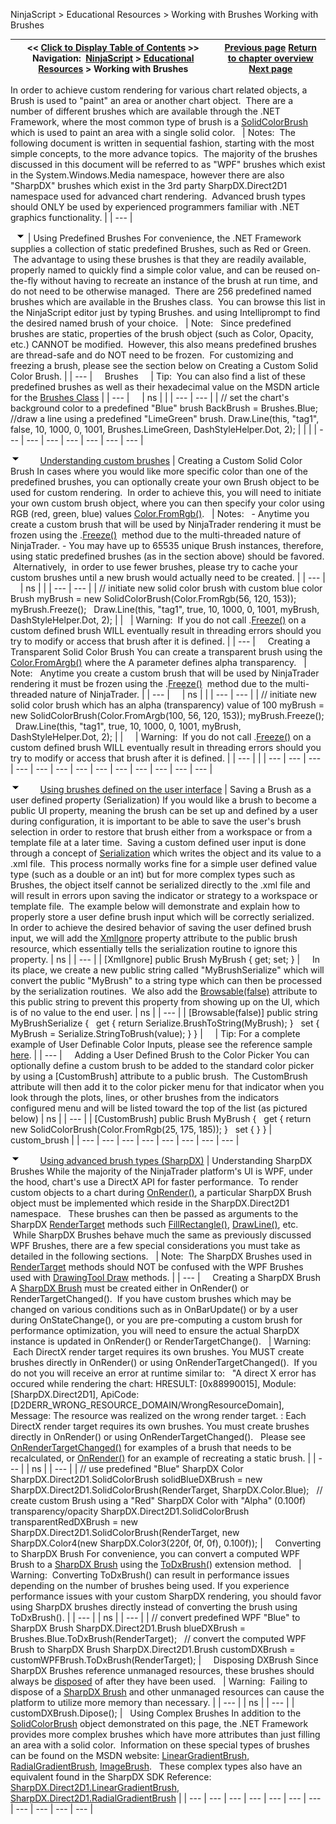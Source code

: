 ﻿
NinjaScript > Educational Resources > Working with Brushes
Working with Brushes

| << [Click to Display Table of Contents](working_with_brushes.md) >> **Navigation:**     [NinjaScript](ninjascript.md) > [Educational Resources](educational_resources.md) > Working with Brushes | [Previous page](using_sharpdx_for_custom_chart_rendering.md) [Return to chapter overview](educational_resources.md) [Next page](working_with_chart_object_coordinates.md) |
| --- | --- |
In order to achieve custom rendering for various chart related objects, a Brush is used to "paint" an area or another chart object.  There are a number of different brushes which are available through the .NET Framework, where the most common type of brush is a [SolidColorBrush](https://msdn.microsoft.com/en-us/library/system.windows.media.solidcolorbrush(v=vs.110).aspx) which is used to paint an area with a single solid color. 
 
| Notes:  The following document is written in sequential fashion, starting with the most simple concepts, to the more advance topics.  The majority of the brushes discussed in this document will be referred to as "WPF" brushes which exist in the System.Windows.Media namespace, however there are also "SharpDX" brushes which exist in the 3rd party SharpDX.Direct2D1 namespace used for advanced chart rendering.  Advanced brush types should ONLY be used by experienced programmers familiar with .NET graphics functionality. |
| --- |

 
![tog_minus](tog_minus.gif)
| Using Predefined Brushes For convenience, the .NET Framework supplies a collection of static predefined Brushes, such as Red or Green.  The advantage to using these brushes is that they are readily available, properly named to quickly find a simple color value, and can be reused on-the-fly without having to recreate an instance of the brush at run time, and do not need to be otherwise managed.  There are 256 predefined named brushes which are available in the Brushes class.  You can browse this list in the NinjaScript editor just by typing Brushes. and using Intelliprompt to find the desired named brush of your choice.      | Note:   Since predefined brushes are static, properties of the brush object (such as Color, Opacity, etc.) CANNOT be modified.  However, this also means predefined brushes are thread-safe and do NOT need to be frozen.  For customizing and freezing a brush, please see the section below on Creating a Custom Solid Color Brush. | | --- |        Brushes       | Tip:  You can also find a list of these predefined brushes as well as their hexadecimal value on the MSDN article for the [Brushes Class](https://msdn.microsoft.com/en-us/library/system.windows.media.brushes(v=vs.110).aspx) | | --- |          | ns |  | | --- | --- | | // set the chart's background color to a predefined "Blue" brush BackBrush = Brushes.Blue;   //draw a line using a predefined "LimeGreen" brush. Draw.Line(this, "tag1", false, 10, 1000, 0, 1001, Brushes.LimeGreen, DashStyleHelper.Dot, 2); | | |
| --- | --- | --- | --- | --- | --- | --- |

![tog_minus](tog_minus.gif)        [Understanding custom brushes](javascript:HMToggle('toggle','Understandingcustombrushes','Understandingcustombrushes_ICON'))
| Creating a Custom Solid Color Brush In cases where you would like more specific color than one of the predefined brushes, you can optionally create your own Brush object to be used for custom rendering.  In order to achieve this, you will need to initiate your own custom brush object, where you can then specify your color using RGB (red, green, blue) values [Color.FromRgb()](https://msdn.microsoft.com/en-us/library/system.windows.media.color.fromrgb(v=vs.110).aspx).      | Notes:   - Anytime you create a custom brush that will be used by NinjaTrader rendering it must be frozen using the .[Freeze()](https://msdn.microsoft.com/en-us/library/ms557735(v=vs.110).aspx)  method due to the multi-threaded nature of NinjaTrader. - You may have up to 65535 unique Brush instances, therefore, using static predefined brushes (as in the section above) should be favored.  Alternatively,  in order to use fewer brushes, please try to cache your custom brushes until a new brush would actually need to be created. | | --- |          | ns |  | | --- | --- | | // initiate new solid color brush with custom blue color Brush myBrush = new SolidColorBrush(Color.FromRgb(56, 120, 153)); myBrush.Freeze();    Draw.Line(this, "tag1", true, 10, 1000, 0, 1001, myBrush, DashStyleHelper.Dot, 2); | |        | Warning:  If you do not call .[Freeze()](https://msdn.microsoft.com/en-us/library/ms557735(v=vs.110).aspx) on a custom defined brush WILL eventually result in threading errors should you try to modify or access that brush after it is defined. | | --- |        Creating a Transparent Solid Color Brush You can create a transparent brush using the [Color.FromArgb()](https://msdn.microsoft.com/en-us/library/system.windows.media.color.fromargb(v=vs.110).aspx) where the A parameter defines alpha transparency.      | Note:   Anytime you create a custom brush that will be used by NinjaTrader rendering it must be frozen using the .[Freeze()](https://msdn.microsoft.com/en-us/library/ms557735(v=vs.110).aspx)  method due to the multi-threaded nature of NinjaTrader. | | --- |          | ns |  | | --- | --- | | // initiate new solid color brush which has an alpha (transparency) value of 100 myBrush = new SolidColorBrush(Color.FromArgb(100, 56, 120, 153)); myBrush.Freeze();    Draw.Line(this, "tag1", true, 10, 1000, 0, 1001, myBrush, DashStyleHelper.Dot, 2); | |          | Warning:  If you do not call .[Freeze()](https://msdn.microsoft.com/en-us/library/ms557735(v=vs.110).aspx) on a custom defined brush WILL eventually result in threading errors should you try to modify or access that brush after it is defined. | | --- | |
| --- | --- | --- | --- | --- | --- | --- | --- | --- | --- | --- | --- | --- |

![tog_minus](tog_minus.gif)        [Using brushes defined on the user interface](javascript:HMToggle('toggle','Userdefinedbrushes','Userdefinedbrushes_ICON'))
| Saving a Brush as a user defined property (Serialization) If you would like a brush to become a public UI property, meaning the brush can be set up and defined by a user during configuration, it is important to be able to save the user's brush selection in order to restore that brush either from a workspace or from a template file at a later time.  Saving a custom defined user input is done through a concept of [Serialization](https://msdn.microsoft.com/en-us/library/ms233843.aspx) which writes the object and its value to a .xml file.  This process normally works fine for a simple user defined value type (such as a double or an int) but for more complex types such as Brushes, the object itself cannot be serialized directly to the .xml file and will result in errors upon saving the indicator or strategy to a workspace or template file.  The example below will demonstrate and explain how to properly store a user define brush input which will be correctly serialized.     In order to achieve the desired behavior of saving the user defined brush input, we will add the [XmlIgnore](https://msdn.microsoft.com/en-us/library/system.xml.serialization.xmlignoreattribute(v=vs.110).aspx) property attribute to the public brush resource, which essentially tells the serialization routine to ignore this property.
| ns |
| --- |
| [XmlIgnore] public Brush MyBrush { get; set; } |        In its place, we create a new public string called "MyBrushSerialize" which will convert the public "MyBrush" to a string type which can then be processed by the serialization routines.  We also add the [Browsable(false)](https://msdn.microsoft.com/en-us/library/system.componentmodel.browsableattribute(v=vs.110).aspx) attribute to this public string to prevent this property from showing up on the UI, which is of no value to the end user.
| ns |
| --- |
| [Browsable(false)] public string MyBrushSerialize {    get { return Serialize.BrushToString(MyBrush); }    set { MyBrush = Serialize.StringToBrush(value); } } |          | Tip: For a complete example of User Definable Color Inputs, please see the reference sample [here](user_definable_color_inputs.md). | | --- |        Adding a User Defined Brush to the Color Picker You can optionally define a custom brush to be added to the standard color picker by using a [CustomBrush] attribute to a public brush.  The CustomBrush attribute will then add it to the color picker menu for that indicator when you look through the plots, lines, or other brushes from the indicators configured menu and will be listed toward the top of the list (as pictured below)
| ns |
| --- |
| [CustomBrush] public Brush MyBrush {     get { return new SolidColorBrush(Color.FromRgb(25, 175, 185)); }     set { } } |      custom_brush |
| --- | --- | --- | --- | --- | --- | --- | --- |

![tog_minus](tog_minus.gif)        [Using advanced brush types (SharpDX)](javascript:HMToggle('toggle','AdvancedBrushTypesSharpDX','AdvancedBrushTypesSharpDX_ICON'))
| Understanding SharpDX Brushes While the majority of the NinjaTrader platform's UI is WPF, under the hood, chart's use a DirectX API for faster performance.  To render custom objects to a chart during [OnRender()](onrender.md), a particular SharpDX Brush object must be implemented which reside in the SharpDX.Direct2D1 namespace.   These brushes can then be passed as arguments to the SharpDX [RenderTarget](rendertarget.md) methods such [FillRectangle()](fillrectangle.md), [DrawLine()](drawline2.md), etc.  While SharpDX Brushes behave much the same as previously discussed WPF Brushes, there are a few special considerations you must take as detailed in the following sections.     | Note:  The SharpDX Brushes used in [RenderTarget](rendertarget.md) methods should NOT be confused with the WPF Brushes used with [DrawingTool Draw](drawing.md) methods. | | --- |        Creating a SharpDX Brush A [SharpDX Brush](sharpdx_direct2d1_brush.md) must be created either in OnRender() or RenderTargetChanged().  If you have custom brushes which may be changed on various conditions such as in OnBarUpdate() or by a user during OnStateChange(), or you are pre-computing a custom brush for performance optimization, you will need to ensure the actual SharpDX instance is updated in OnRender() or RenderTargetChange().     | Warning:  Each DirectX render target requires its own brushes. You MUST create brushes directly in OnRender() or using OnRenderTargetChanged().  If you do not you will receive an error at runtime similar to:    "A direct X error has occured while rendering the chart: HRESULT: [0x88990015], Module: [SharpDX.Direct2D1], ApiCode: [D2DERR_WRONG_RESOURCE_DOMAIN/WrongResourceDomain], Message: The resource was realized on the wrong render target. : Each DirectX render target requires its own brushes. You must create brushes directly in OnRender() or using OnRenderTargetChanged().   Please see [OnRenderTargetChanged()](onrendertargetchanged.md) for examples of a brush that needs to be recalculated, or [OnRender()](onrender.md) for an example of recreating a static brush. | | --- |
| ns |
| --- |
| // use predefined "Blue" SharpDX Color SharpDX.Direct2D1.SolidColorBrush solidBlueDXBrush = new SharpDX.Direct2D1.SolidColorBrush(RenderTarget, SharpDX.Color.Blue);   // create custom Brush using a "Red" SharpDX Color with "Alpha" (0.100f) transparency/opacity SharpDX.Direct2D1.SolidColorBrush transparentRedDXBrush = new SharpDX.Direct2D1.SolidColorBrush(RenderTarget, new SharpDX.Color4(new SharpDX.Color3(220f, 0f, 0f), 0.100f)); |        Converting to SharpDX Brush For convenience, you can convert a computed WPF Brush to a [SharpDX Brush](sharpdx_direct2d1_brush.md) using the [ToDxBrush(](dxextensions_todxbrush.md)) extension method.     | Warning:  Converting ToDxBrush() can result in performance issues depending on the number of brushes being used. If you experience performance issues with your custom SharpDX rendering, you should favor using SharpDX brushes directly instead of converting the brush using ToDxBrush(). | | --- |
| ns |
| --- |
| // convert predefined WPF "Blue" to SharpDX Brush SharpDX.Direct2D1.Brush blueDXBrush = Brushes.Blue.ToDxBrush(RenderTarget);   // convert the computed WPF Brush to SharpDX Brush SharpDX.Direct2D1.Brush customDXBrush = customWPFBrush.ToDxBrush(RenderTarget); |        Disposing DXBrush Since SharpDX Brushes reference unmanaged resources, these brushes should always be [disposed](sharpdx_disposebase.md) of after they have been used.     | Warning:  Failing to dispose of a [SharpDX Brush](sharpdx_direct2d1_brush.md) and other unmanaged resources can cause the platform to utilize more memory than necessary. | | --- |
| ns |
| --- |
| customDXBrush.Dipose(); |      Using Complex Brushes In addition to the [SolidColorBrush](https://msdn.microsoft.com/en-us/library/system.windows.media.solidcolorbrush(v=vs.110).aspx) object demonstrated on this page, the .NET Framework provides more complex brushes which have more attributes than just filling an area with a solid color.  Information on these special types of brushes can be found on the MSDN website: [LinearGradientBrush](https://msdn.microsoft.com/en-us/library/system.windows.media.lineargradientbrush(v=vs.110).aspx), [RadialGradientBrush](https://msdn.microsoft.com/en-us/library/system.windows.media.radialgradientbrush(v=vs.110).aspx), [ImageBrush](https://msdn.microsoft.com/en-us/library/system.windows.media.imagebrush(v=vs.110).aspx).   These complex types also have an equivalent found in the SharpDX SDK Reference: [SharpDX.Direct2D1.LinearGradientBrush](sharpdx_direct2d1_lineargradientbrush.md), [SharpDX.Direct2D1.RadialGradientBrush](sharpdx_direct2d1_radialgradientbrush.md) |
| --- | --- | --- | --- | --- | --- | --- | --- | --- | --- | --- |

